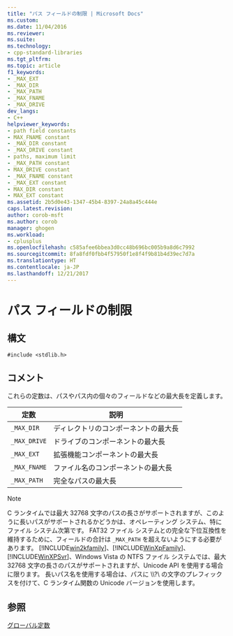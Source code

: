 ```yaml
---
title: "パス フィールドの制限 | Microsoft Docs"
ms.custom: 
ms.date: 11/04/2016
ms.reviewer: 
ms.suite: 
ms.technology:
- cpp-standard-libraries
ms.tgt_pltfrm: 
ms.topic: article
f1_keywords:
- _MAX_EXT
- _MAX_DIR
- _MAX_PATH
- _MAX_FNAME
- _MAX_DRIVE
dev_langs:
- C++
helpviewer_keywords:
- path field constants
- MAX_FNAME constant
- _MAX_DIR constant
- _MAX_DRIVE constant
- paths, maximum limit
- _MAX_PATH constant
- MAX_DRIVE constant
- _MAX_FNAME constant
- _MAX_EXT constant
- MAX_DIR constant
- MAX_EXT constant
ms.assetid: 2b5d0e43-1347-45b4-8397-24a8a45c444e
caps.latest.revision: 
author: corob-msft
ms.author: corob
manager: ghogen
ms.workload:
- cplusplus
ms.openlocfilehash: c585afee6bbea3d0cc48b696bc005b9a8d6c7992
ms.sourcegitcommit: 8fa8fdf0fbb4f57950f1e8f4f9b81b4d39ec7d7a
ms.translationtype: HT
ms.contentlocale: ja-JP
ms.lasthandoff: 12/21/2017
---
```

# <a name="path-field-limits"></a>パス フィールドの制限
## <a name="syntax"></a>構文  
  
```  
#include <stdlib.h>  
```  
  
## <a name="remarks"></a>コメント  
 これらの定数は、パスやパス内の個々のフィールドなどの最大長を定義します。  
  
|定数|説明|  
|--------------|-------------|  
|`_MAX_DIR`|ディレクトリのコンポーネントの最大長|  
|`_MAX_DRIVE`|ドライブのコンポーネントの最大長|  
|`_MAX_EXT`|拡張機能コンポーネントの最大長|  
|`_MAX_FNAME`|ファイル名のコンポーネントの最大長|  
|`_MAX_PATH`|完全なパスの最大長|  
  
> [!NOTE]
>  C ランタイムでは最大 32768 文字のパスの長さがサポートされますが、このように長いパスがサポートされるかどうかは、オペレーティング システム、特にファイル システム次第です。 FAT32 ファイル システムとの完全な下位互換性を維持するために、フィールドの合計は `_MAX_PATH` を超えないようにする必要があります。 [!INCLUDE[win2kfamily](../c-runtime-library/includes/win2kfamily_md.md)]、[!INCLUDE[WinXpFamily](../atl/reference/includes/winxpfamily_md.md)]、[!INCLUDE[WinXPSvr](../build/includes/winxpsvr_md.md)]、Windows Vista の NTFS ファイル システムでは、最大 32768 文字の長さのパスがサポートされますが、Unicode API を使用する場合に限ります。 長いパス名を使用する場合は、パスに \\\\?\ の文字のプレフィックスを付けて、C ランタイム関数の Unicode バージョンを使用します。  
  
## <a name="see-also"></a>参照  
 [グローバル定数](../c-runtime-library/global-constants.md)